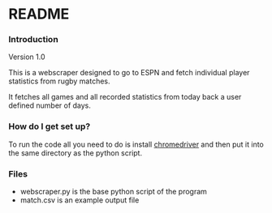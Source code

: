 # README #

### Introduction ###

Version 1.0

This is a webscraper designed to go to ESPN and fetch individual player statistics from rugby matches.

It fetches all games and all recorded statistics from today back a user defined number of days.

### How do I get set up? ###

To run the code all you need to do is install [chromedriver](https://sites.google.com/a/chromium.org/chromedriver/) and then put it into the same directory as the python script.

### Files ###

- webscraper.py is the base python script of the program
- match.csv is an example output file